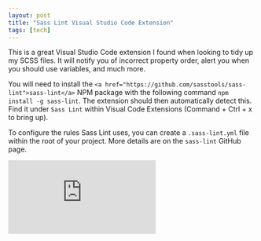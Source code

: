 ```yaml
---
layout: post
title: "Sass Lint Visual Studio Code Extension"
tags: [tech]
---
```


This is a great Visual Studio Code extension I found when looking to tidy up my SCSS files. It will notify you of incorrect property order, alert you when you should use variables, and much more.

You will need to install the `<a href="https://github.com/sasstools/sass-lint">sass-lint</a>` NPM package with the following command `npm install -g sass-lint`. The extension should then automatically detect this. Find it under `Sass Lint` within Visual Code Extensions (Command + Ctrl + x to bring up).

To configure the rules Sass Lint uses, you can create a `.sass-lint.yml` file within the root of your project. More details are on the `sass-lint` GitHub page.

<p style="text-align: center">
<div class='embed-container'><iframe src='https://www.youtube.com/embed/zGAevaUdhvM' frameborder='0' allowfullscreen></iframe></div>
</p>
